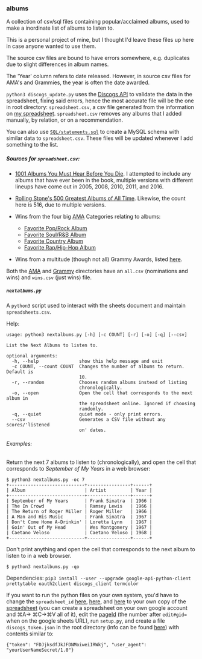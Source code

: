 ### albums
A collection of csv/sql files containing popular/acclaimed albums, used to make a inordinate list of albums to listen to.

This is a personal project of mine, but I thought I'd leave these files up here in case anyone wanted to use them.

The source csv files are bound to have errors somewhere, e.g. duplicates due to slight differences in album names.

The 'Year' column refers to date released. However, in source csv files for AMA's and Grammies, the year is often the date awarded.

`python3 discogs_update.py` uses the [Discogs API](https://github.com/discogs/discogs_client) to validate the data in the spreadsheet, fixing said errors, hence the most accurate file will be the one in root directory: `spreadsheet.csv`, a csv file generated from the information on [my spreadsheet](https://docs.google.com/spreadsheets/d/12htSAMg67czl8cpkj1mX0TuAFvqL_PJLI4hv1arG5-M/edit#gid=1451660661). `spreadsheet.csv` removes any albums that I added manually, by relation, or on a recommendation. 

You can also use [`SQL/statements.sql`](https://github.com/seanbreckenridge/albums/tree/master/SQL) to create a MySQL schema with similar data to `spreadsheet.csv`. These files will be updated whenever I add something to the list.

##### Sources for `spreadsheet.csv`:

* [1001 Albums You Must Hear Before You Die](https://en.wikipedia.org/wiki/1001_Albums_You_Must_Hear_Before_You_Die). I attempted to include any albums that have ever been in the book, multiple versions with different lineups have come out in 2005, 2008, 2010, 2011, and 2016.

* [Rolling Stone's 500 Greatest Albums of All Time](https://en.wikipedia.org/wiki/Rolling_Stone%27s_500_Greatest_Albums_of_All_Time). Likewise, the count here is 516, due to multiple versions.

* Wins from the four big [AMA](https://en.wikipedia.org/wiki/American_Music_Award) Categories relating to albums:
    * [Favorite Pop/Rock Album](https://en.wikipedia.org/wiki/American_Music_Award_for_Favorite_Pop/Rock_Album)
    * [Favorite Soul/R&B Album](https://en.wikipedia.org/wiki/American_Music_Award_for_Favorite_Soul/R%26B_Album)
    * [Favorite Country Album](https://en.wikipedia.org/wiki/American_Music_Award_for_Favorite_Country_Album)
    * [Favorite Rap/Hip-Hop Album](https://en.wikipedia.org/wiki/American_Music_Award_for_Favorite_Rap/Hip-Hop_Album)

* Wins from a multitude (though not all) Grammy Awards, listed [here](https://github.com/seanbrecke/albums/tree/master/src/Grammy).

Both the [AMA](https://github.com/seanbrecke/albums/tree/master/src/AMA) and [Grammy](https://github.com/seanbrecke/albums/tree/master/src/Grammy) directories have an `all.csv` (nominations and wins) and `wins.csv` (just wins) file.

##### `nextalbums.py`

A `python3` script used to interact with the sheets document and maintain `spreadsheets.csv`.

Help:

```
usage: python3 nextalbums.py [-h] [-c COUNT] [-r] [-o] [-q] [--csv]

List the Next Albums to listen to.

optional arguments:
  -h, --help               show this help message and exit
  -c COUNT, --count COUNT  Changes the number of albums to return. Default is
                           10.
  -r, --random             Chooses random albums instead of listing
                           chronologically.
  -o, --open               Open the cell that corresponds to the next album in
                           the spreadsheet online. Ignored if choosing
                           randomly.
  -q, --quiet              quiet mode - only print errors.
  --csv                    Generates a CSV file without any scores/'listened
                           on' dates.
```

###### Examples:

Return the next 7 albums to listen to (chronologically), and open the cell that corresponds to <i>September of My Years</i> in a web browser:
```
$ python3 nextalbums.py -oc 7
+----------------------------+----------------+------+
| Album                      | Artist         | Year |
+----------------------------+----------------+------+
| September of My Years      | Frank Sinatra  | 1966 |
| The In Crowd               | Ramsey Lewis   | 1966 |
| The Return of Roger Miller | Roger Miller   | 1966 |
| A Man and His Music        | Frank Sinatra  | 1967 |
| Don't Come Home A-Drinkin' | Loretta Lynn   | 1967 |
| Goin' Out of My Head       | Wes Montgomery | 1967 |
| Caetano Veloso             | Caetano Veloso | 1968 |
+----------------------------+----------------+------+
```
Don't print anything and open the cell that corresponds to the next album to listen to in a web browser.
```
$ python3 nextalbums.py -qo
```

Dependencies: `pip3 install --user --upgrade google-api-python-client prettytable oauth2client discogs_client termcolor`

If you want to run the python files on your own system, you'd have to change the `spreadsheet_id` [here](https://github.com/seanbreckenridge/albums/blob/master/SQL/create_statements.py#L23), [here](https://github.com/seanbreckenridge/albums/blob/master/nextalbums.py#L23), and [here](https://github.com/seanbreckenridge/albums/blob/master/discogs_update.py#L20) to your own copy of the [spreadsheet](https://docs.google.com/spreadsheets/d/12htSAMg67czl8cpkj1mX0TuAFvqL_PJLI4hv1arG5-M/edit#gid=1451660661) (you can create a spreadsheet on your own google account and ⌘A→ ⌘C→⌘V all of it), edit the [pageId](https://github.com/seanbreckenridge/albums/blob/master/nextalbums.py#L24) (the number after `edit#gid=` when on the google sheets URL), run `setup.py`, and create a file `discogs_token.json` in the root directory (info can be found [here](https://www.discogs.com/developers/)) with contents similar to:

`{"token": "FDJjksdfJkJFDNMoiweiIRWkj", "user_agent": "yourUserNameSecret/1.0"}`

